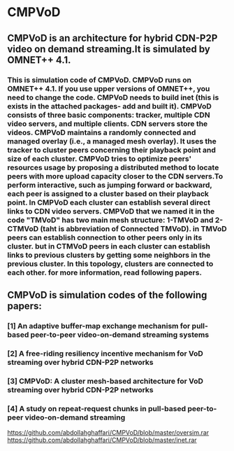 # CMPVoD
## CMPVoD is an architecture for hybrid CDN-P2P video on demand streaming.It is simulated by OMNET++ 4.1.
### This is simulation code of CMPVoD. CMPVoD runs on OMNET++ 4.1. If you use upper versions of OMNET++, you need to change the code. CMPVoD needs to build inet (this is exists in the attached packages- add and built it). CMPVoD consists of three basic components: tracker, multiple CDN video servers, and multiple clients. CDN servers store the videos. CMPVoD maintains a randomly connected and managed overlay (i.e., a managed mesh overlay). It uses the tracker to cluster peers concerning their playback point and size of each cluster.  CMPVoD tries to optimize peers' resources usage by proposing a distributed method to locate peers with more upload capacity closer to the CDN servers.To perform interactive, such as jumping forward or backward, each peer is assigned to a cluster based on their playback point. In CMPVoD each cluster can establish several direct links to CDN video servers. CMPVoD that we named it in the code "TMVoD" has two main mesh structure: 1-TMVoD and 2-CTMVoD (taht is abbreviation of Connected TMVoD). in TMVoD peers can establish connection to other peers only in its cluster. but in CTMVoD peers in each cluster can establish links to previous clusters by getting some neighbors in the previous cluster. In this topology, clusters are connected to each other. for more information, read following papers.

## CMPVoD is simulation codes of the following papers:
### [1] An adaptive buffer-map exchange mechanism for pull-based peer-to-peer video-on-demand streaming systems
### [2] A free-riding resiliency incentive mechanism for VoD streaming over hybrid CDN-P2P networks
### [3] CMPVoD: A cluster mesh-based architecture for VoD streaming over hybrid CDN-P2P networks
### [4] A study on repeat-request chunks in pull-based peer-to-peer video-on-demand streaming

https://github.com/abdollahghaffari/CMPVoD/blob/master/oversim.rar
https://github.com/abdollahghaffari/CMPVoD/blob/master/inet.rar
